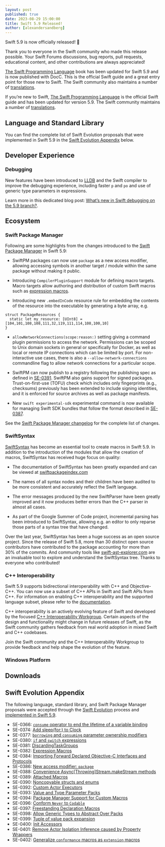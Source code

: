 ```yaml
---
layout: post
published: true
date: 2023-08-29 15:00:00
title: Swift 5.9 Released!
author: [alexandersandberg]
---
```


Swift 5.9 is now officially released! 🎉 <!-- TODO: Summary of what's included in the release -->

Thank you to everyone in the Swift community who made this release possible. Your Swift Forums discussions, bug reports, pull requests, educational content, and other contributions are always appreciated!

<!-- TODO: Link to Swift 5.9 showcase resource -->

[The Swift Programming Language](https://docs.swift.org/swift-book/documentation/the-swift-programming-language/) book has been updated for Swift 5.9 and is now published with DocC. This is the official Swift guide and a great entry point for those new to Swift. The Swift community also maintains a number of [translations](/documentation/#translations).

If you’re new to Swift, [The Swift Programming Language](https://docs.swift.org/swift-book/) is the official Swift guide and has been updated for version 5.9. The Swift community maintains a number of [translations](https://www.swift.org/documentation/#translations).

## Language and Standard Library

<!-- TODO: Add section content -->

You can find the complete list of Swift Evolution proposals that were implemented in Swift 5.9 in the [Swift Evolution Appendix](#swift-evolution-appendix) below.

## Developer Experience

<!-- TODO: Add more sections with content? -->

### Debugging

New features have been introduced to [LLDB](https://lldb.llvm.org/ "LLDB project home page") and the Swift compiler to improve the debugging experience, including faster `p` and `po` and use of generic type parameters in expressions.

Learn more in this dedicated blog post: [What’s new in Swift debugging on the 5.9 branch?](#). <!-- TODO: add link to blog post once it's published -->

## Ecosystem

<!-- TODO: Add more sections with content? -->

### Swift Package Manager

Following are some highlights from the changes introduced to the [Swift Package Manager](https://github.com/apple/swift-package-manager) in Swift 5.9:

- SwiftPM packages can now use `package` as a new access modifier, allowing accessing symbols in another target / module within the same package without making it public.

- Introducing `CompilerPluginSupport` module for defining macro targets. Macro targets allow authoring and distribution of custom Swift macros such as [expression macros](https://github.com/apple/swift-evolution/blob/main/proposals/0382-expression-macros.md).

- Introducing new `.embedInCode` resource rule for embedding the contents of the resource into the executable by generating a byte array, e.g.

```
struct PackageResources {
  static let my_resource: [UInt8] = [104,101,108,108,111,32,119,111,114,108,100,10]
}
```

- `allowNetworkConnections(scope:reason:)` setting giving a command plugin permissions to access the network. Permissions can be scoped to Unix domain sockets in general or specifically for Docker, as well as local or remote IP connections which can be limited by port. For non-interactive use cases, there is also a `--allow-network-connections` commandline flag to allow network connections for a particular scope.
  
- SwiftPM can now publish to a registry following the publishing spec as defined in [SE-0391](https://github.com/apple/swift-evolution/blob/main/proposals/0391-package-registry-publish.md). SwiftPM also gains support for signed packages. Trust-on-first-use (TOFU) check which includes only fingerprints (e.g., checksums) previously has been extended to include signing identities, and it is enforced for source archives as well as package manifests.

- New `swift experimental-sdk` experimental command is now available for managing Swift SDK bundles that follow the format described in [SE-0387](https://github.com/apple/swift-evolution/blob/main/proposals/0387-cross-compilation-destinations.md).
  
See the [Swift Package Manager changelog](https://github.com/apple/swift-package-manager/blob/main/CHANGELOG.md#swift-59) for the complete list of changes.

### SwiftSyntax

[SwiftSyntax](https://github.com/apple/swift-syntax) has become an essential tool to create macros in Swift 5.9. In addition to the introduction of the modules that allow the creation of macros, SwiftSyntax has received huge focus on quality:

- The documentation of SwiftSyntax has been greatly expanded and can be viewed at [swiftpackageindex.com](https://swiftpackageindex.com/apple/swift-syntax)

- The names of all syntax nodes and their children have been audited to be more consistent and accurately reflect the Swift language.

- The error messages produced by the new SwiftParser have been greatly improved and it now produces better errors than the C++ parser in almost all cases.

- As part of the Google Summer of Code project, incremental parsing has been introduced to SwiftSyntax, allowing e.g. an editor to only reparse those parts of a syntax tree that have changed.

Over the last year, SwiftSyntax has been a huge success as an open source project. Since the release of Swift 5.8, more than 30 distinct open source contributors have contributed to the package accounting for more than 30% of the commits. And community tools like [swift-ast-explorer.com](https://swift-ast-explorer.com) are an invaluable tool to explore and understand the SwiftSyntax tree. Thanks to everyone who contributed!

### C++ Interoperability

Swift 5.9 supports bidirectional interoperability with C++ and Objective-C++. You can now use a subset of C++ APIs in Swift and Swift APIs from C++. For information on enabling C++ interoperability and the supported language subset, please refer to the [documentation](/documentation/cxx-interop/).

C++ interoperability is an actively evolving feature of Swift and developed by the focused [C++ Interoperability Workgroup](/cxx-interop-workgroup/). Certain aspects of the design and functionality might change in future releases of Swift, as the Swift community gathers feedback from real world adoption in mixed Swift and C++ codebases.

Join the Swift community and the C++ Interoperability Workgroup to provide feedback and help shape the evolution of the feature.

### Windows Platform

<!-- TODO: Add section content -->

## Downloads

<!-- TODO: Add section content -->

## Swift Evolution Appendix

The following language, standard library, and Swift Package Manager proposals were accepted through the [Swift Evolution](https://github.com/apple/swift-evolution) process and [implemented in Swift 5.9](https://apple.github.io/swift-evolution/#?version=5.9).

- SE-0366: [`consume` operator to end the lifetime of a variable binding](https://github.com/apple/swift-evolution/blob/main/proposals/0366-move-function.md)
- SE-0374: [Add sleep(for:) to Clock](https://github.com/apple/swift-evolution/blob/main/proposals/0374-clock-sleep-for.md)
- SE-0377: [`borrowing` and `consuming` parameter ownership modifiers](https://github.com/apple/swift-evolution/blob/main/proposals/0377-parameter-ownership-modifiers.md)
- SE-0380: [`if` and `switch` expressions](https://github.com/apple/swift-evolution/blob/main/proposals/0380-if-switch-expressions.md)
- SE-0381: [DiscardingTaskGroups](https://github.com/apple/swift-evolution/blob/main/proposals/0381-task-group-discard-results.md)
- SE-0382: [Expression Macros](https://github.com/apple/swift-evolution/blob/main/proposals/0382-expression-macros.md)
- SE-0384: [Importing Forward Declared Objective-C Interfaces and Protocols](https://github.com/apple/swift-evolution/blob/main/proposals/0384-importing-forward-declared-objc-interfaces-and-protocols.md)
- SE-0386: [New access modifier: `package`](https://github.com/apple/swift-evolution/blob/main/proposals/0386-package-access-modifier.md)
- SE-0388: [Convenience Async[Throwing]Stream.makeStream methods](https://github.com/apple/swift-evolution/blob/main/proposals/0388-async-stream-factory.md)
- SE-0389: [Attached Macros](https://github.com/apple/swift-evolution/blob/main/proposals/0389-attached-macros.md)
- SE-0390: [Noncopyable structs and enums](https://github.com/apple/swift-evolution/blob/main/proposals/0390-noncopyable-structs-and-enums.md)
- SE-0392: [Custom Actor Executors](https://github.com/apple/swift-evolution/blob/main/proposals/0392-custom-actor-executors.md)
- SE-0393: [Value and Type Parameter Packs](https://github.com/apple/swift-evolution/blob/main/proposals/0393-parameter-packs.md)
- SE-0394: [Package Manager Support for Custom Macros](https://github.com/apple/swift-evolution/blob/main/proposals/0394-swiftpm-expression-macros.md)
- SE-0396: [Conform `Never` to `Codable`](https://github.com/apple/swift-evolution/blob/main/proposals/0396-never-codable.md)
- SE-0397: [Freestanding Declaration Macros](https://github.com/apple/swift-evolution/blob/main/proposals/0397-freestanding-declaration-macros.md)
- SE-0398: [Allow Generic Types to Abstract Over Packs](https://github.com/apple/swift-evolution/blob/main/proposals/0398-variadic-types.md)
- SE-0399: [Tuple of value pack expansion](https://github.com/apple/swift-evolution/blob/main/proposals/0399-tuple-of-value-pack-expansion.md)
- SE-0400: [Init Accessors](https://github.com/apple/swift-evolution/blob/main/proposals/0400-init-accessors.md)
- SE-0401: [Remove Actor Isolation Inference caused by Property Wrappers](https://github.com/apple/swift-evolution/blob/main/proposals/0401-remove-property-wrapper-isolation.md)
- SE-0402: [Generalize `conformance` macros as `extension` macros](https://github.com/apple/swift-evolution/blob/main/proposals/0402-extension-macros.md)
